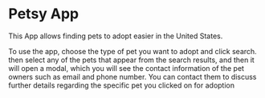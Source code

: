 # Petsy App

This App allows finding pets to adopt easier in the United States. 

To use the app, choose the type of pet you want to adopt and click search. then select any of the pets that appear from the search results, and then it will open a modal, which you will see the contact information of the pet owners such as email and phone number.  You can contact them to discuss further details regarding the specific pet you clicked on for adoption

